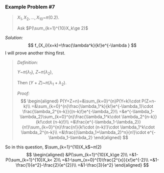 ### Example Problem #7

> $X_1,X_2,...,X_{10}$~$\pi(0.2)$.
>
> Ask $P(\sum_{k=1}^{10}X_k\ge 2)$

*Solution:*
$$
f_{X_i}(x=k)=\frac{\lambda^k}{k!}e^{-\lambda }
$$
I will prove another thing first.

> *Definition:*
>
> $Y$~$\pi(\lambda_1)$, $Z$~$\pi(\lambda_2)$,
>
> Then $(Y+Z)$~$\pi(\lambda_1+\lambda_2)$.
>
> *Proof:*
> $$
> \begin{aligned}
> P(Y+Z=n)=&\sum_{k=0}^{n}P(Y=k)\cdot P(Z=n-k)\\
> =&\sum_{k=0}^{n}\frac{\lambda_1^k}{k!}e^{-\lambda_1}\cdot \frac{\lambda_2^{n-k}}{(n-k)!}e^{-\lambda_2}\\
> =&e^{-\lambda_1-\lambda_2}\sum_{k=0}^{n}\frac{\lambda_1^k\cdot \lambda_2^{n-k}}{k!\cdot (n-k)!}\\
> =&\frac{e^{-\lambda_1-\lambda_2}}{n!}\sum_{k=0}^{n}\frac{n!}{k!\cdot (n-k)!}\cdot \lambda_1^k\cdot \lambda_2^{n-k}\\
> =&\frac{(\lambda_1+\lambda_2)^n}{n!}\cdot e^{-\lambda_1-\lambda_2}
> \end{aligned}
> $$

So in this question, $\sum_{k=1}^{10}X_k$~$\pi(2)$
$$
\begin{aligned}
&P(\sum_{k=1}^{10}X_k\ge 2)\\
=&1-P(\sum_{k=1}^{10}X_k< 2)\\
=&1-\sum_{x=0}^{1}\frac{2^{x}}{x!}e^{-2}\\
=&1-\frac{1}{e^2}-\frac{2}{e^{2}}\\
=&1-\frac{3}{e^2}
\end{aligned}
$$
